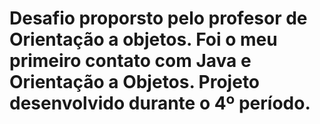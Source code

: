 # Desafio proporsto pelo profesor de Orientação a objetos. Foi o meu primeiro contato com Java e Orientação a Objetos. Projeto desenvolvido durante o 4º período.
